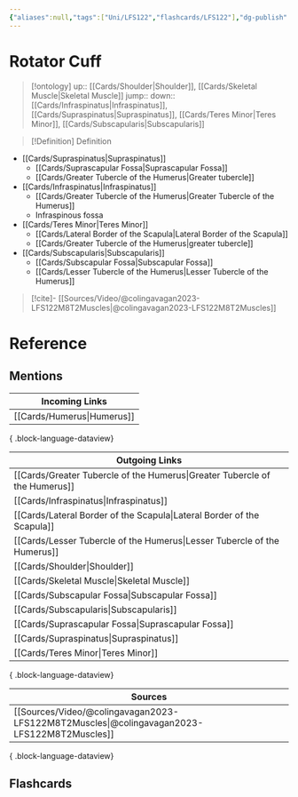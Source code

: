```yaml
---
{"aliases":null,"tags":["Uni/LFS122","flashcards/LFS122"],"dg-publish":true,"permalink":"/cards/rotator-cuff/","dgPassFrontmatter":true}
---
```


# Rotator Cuff

> [!ontology]
> up:: [[Cards/Shoulder\|Shoulder]], [[Cards/Skeletal Muscle\|Skeletal Muscle]]
> jump:: 
> down:: [[Cards/Infraspinatus\|Infraspinatus]], [[Cards/Supraspinatus\|Supraspinatus]], [[Cards/Teres Minor\|Teres Minor]], [[Cards/Subscapularis\|Subscapularis]]

> [!Definition] Definition

- [[Cards/Supraspinatus\|Supraspinatus]]
    - [[Cards/Suprascapular Fossa\|Suprascapular Fossa]]
    - [[Cards/Greater Tubercle of the Humerus\|Greater tubercle]]
- [[Cards/Infraspinatus\|Infraspinatus]]
    - [[Cards/Greater Tubercle of the Humerus\|Greater Tubercle of the Humerus]]
    - Infraspinous fossa
- [[Cards/Teres Minor\|Teres Minor]]
    - [[Cards/Lateral Border of the Scapula\|Lateral Border of the Scapula]]
    - [[Cards/Greater Tubercle of the Humerus\|greater tubercle]]
- [[Cards/Subscapularis\|Subscapularis]]
    - [[Cards/Subscapular Fossa\|Subscapular Fossa]]
    - [[Cards/Lesser Tubercle of the Humerus\|Lesser Tubercle of the Humerus]]

> [!cite]-
> [[Sources/Video/@colingavagan2023-LFS122M8T2Muscles\|@colingavagan2023-LFS122M8T2Muscles]]

# Reference

## Mentions

| Incoming Links                |
| ----------------------------- |
| [[Cards/Humerus\|Humerus]] |

{ .block-language-dataview}

| Outgoing Links                                                                |
| ----------------------------------------------------------------------------- |
| [[Cards/Greater Tubercle of the Humerus\|Greater Tubercle of the Humerus]] |
| [[Cards/Infraspinatus\|Infraspinatus]]                                     |
| [[Cards/Lateral Border of the Scapula\|Lateral Border of the Scapula]]     |
| [[Cards/Lesser Tubercle of the Humerus\|Lesser Tubercle of the Humerus]]   |
| [[Cards/Shoulder\|Shoulder]]                                               |
| [[Cards/Skeletal Muscle\|Skeletal Muscle]]                                 |
| [[Cards/Subscapular Fossa\|Subscapular Fossa]]                             |
| [[Cards/Subscapularis\|Subscapularis]]                                     |
| [[Cards/Suprascapular Fossa\|Suprascapular Fossa]]                         |
| [[Cards/Supraspinatus\|Supraspinatus]]                                     |
| [[Cards/Teres Minor\|Teres Minor]]                                         |

{ .block-language-dataview}

| Sources                                                                                       |
| --------------------------------------------------------------------------------------------- |
| [[Sources/Video/@colingavagan2023-LFS122M8T2Muscles\|@colingavagan2023-LFS122M8T2Muscles]] |

{ .block-language-dataview}

## Flashcards